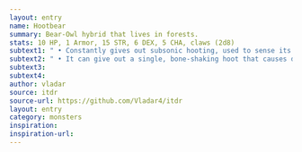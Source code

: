 ```yaml
---
layout: entry
name: Hootbear
summary: Bear-Owl hybrid that lives in forests.
stats: 10 HP, 1 Armor, 15 STR, 6 DEX, 5 CHA, claws (2d8)
subtext1: " • Constantly gives out subsonic hooting, used to sense its surroundings. Thus you can never sneak up on one unless its hearing is somehow impaired."
subtext2: " • It can give out a single, bone-shaking hoot that causes d6 Damage to everyone nearby. Anyone reduced to 0 HP by this hoot is not at risk of a Critical Damage but must pass a STR save or be stunned."
subtext3:
subtext4:
author: vladar
source: itdr
source-url: https://github.com/Vladar4/itdr
layout: entry
category: monsters
inspiration:
inspiration-url:
---
```

